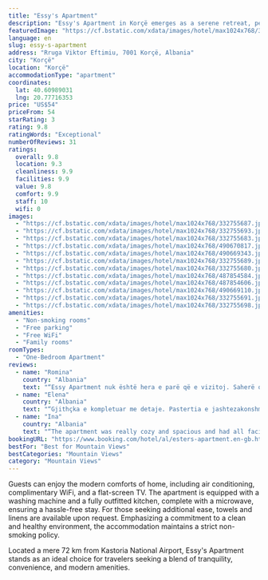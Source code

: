 ```yaml
---
title: "Essy's Apartment"
description: "Essy's Apartment in Korçë emerges as a serene retreat, perfectly positioned 44 km from the tranquil Ohrid Lake Springs and the historic Monastery Saint Naum."
featuredImage: "https://cf.bstatic.com/xdata/images/hotel/max1024x768/332755687.jpg?k=00fc6023b344ab1a5aa0ade75d88136b0485a8556b489ff89f9261296e1cf203&o=&hp=1"
language: en
slug: essy-s-apartment
address: "Rruga Viktor Eftimiu, 7001 Korçë, Albania"
city: "Korçë"
location: "Korçë"
accommodationType: "apartment"
coordinates:
  lat: 40.60989031
  lng: 20.77716353
price: "US$54"
priceFrom: 54
starRating: 3
rating: 9.8
ratingWords: "Exceptional"
numberOfReviews: 31
ratings:
  overall: 9.8
  location: 9.3
  cleanliness: 9.9
  facilities: 9.9
  value: 9.8
  comfort: 9.9
  staff: 10
  wifi: 0
images:
  - "https://cf.bstatic.com/xdata/images/hotel/max1024x768/332755687.jpg?k=00fc6023b344ab1a5aa0ade75d88136b0485a8556b489ff89f9261296e1cf203&o=&hp=1"
  - "https://cf.bstatic.com/xdata/images/hotel/max1024x768/332755693.jpg?k=f3e13614f7b941dcb68cfe6b04b20f00ce6c235af49a17cb86c6f8c95051eff1&o=&hp=1"
  - "https://cf.bstatic.com/xdata/images/hotel/max1024x768/332755683.jpg?k=a4a0c7f9ac95993814e3192cb68ad3709d6c9293f750f170e2fcacf878cd2923&o=&hp=1"
  - "https://cf.bstatic.com/xdata/images/hotel/max1024x768/490670817.jpg?k=365cb080c933cb5301af1cc983c46dfbc24ad908429dcdc625e32994a4c2af80&o=&hp=1"
  - "https://cf.bstatic.com/xdata/images/hotel/max1024x768/490669343.jpg?k=7a48266cc4c8a7e01881312b6e793cce4b03a868cadb9de0aa47ef78553340c0&o=&hp=1"
  - "https://cf.bstatic.com/xdata/images/hotel/max1024x768/332755689.jpg?k=47b846f69ea1efc0776b4e482ac23e51ffed224ba211fb232b6c249975c40bbc&o=&hp=1"
  - "https://cf.bstatic.com/xdata/images/hotel/max1024x768/332755680.jpg?k=278dac994cf9b595d18c0ed76ac25a8899c0b80fe83aa79543c4ed210d03bc55&o=&hp=1"
  - "https://cf.bstatic.com/xdata/images/hotel/max1024x768/487854584.jpg?k=22ddf224ed1809d5e8bc12d4d1dfb054f56053910599db0f5d069ffe311ce351&o=&hp=1"
  - "https://cf.bstatic.com/xdata/images/hotel/max1024x768/487854606.jpg?k=4b2269f9ab2c41d948076f2e897c4050c90b05666c3f799f5cd786a42d8594cd&o=&hp=1"
  - "https://cf.bstatic.com/xdata/images/hotel/max1024x768/490669110.jpg?k=975632075044e274d3f9aece7296c485e5081b1a25a4f2de5e17e16abd54ee60&o=&hp=1"
  - "https://cf.bstatic.com/xdata/images/hotel/max1024x768/332755691.jpg?k=d744dc0c5c2f09e885056fcd3c2dc4cf2728567ce4b038053046887960519288&o=&hp=1"
  - "https://cf.bstatic.com/xdata/images/hotel/max1024x768/332755698.jpg?k=c58ad4359bc8936286828e7142b325ccc08485d2e3c3f9e0cd19d8d0c3e5ada9&o=&hp=1"
amenities:
  - "Non-smoking rooms"
  - "Free parking"
  - "Free WiFi"
  - "Family rooms"
roomTypes:
  - "One-Bedroom Apartment"
reviews:
  - name: "Romina"
    country: "Albania"
    text: "“Essy Apartment nuk është hera e parë që e vizitoj. Saherë që vi në Korçë, është zgjedhja ime. Më pëlqen komforti që ofron ky apartament. Kushtet, pastërtia, pritja etj”"
  - name: "Elena"
    country: "Albania"
    text: "“Gjithçka e kompletuar me detaje. Pastertia e jashtezakonshme, apartamenti ishte super komod dhe i ngrohte. Staffi shume i mire & miqesor & i gatshem per te ndihmuar ne gjithçka. Do ta rekomandoj me shume kenaqesi.”"
  - name: "Ina"
    country: "Albania"
    text: "“The apartment was really cozy and spacious and had all facilities needed. Super clean and comfortable. It is a 10 minute walking distance from the city center. We really enjoyed our stay and would come back again.”"
bookingURL: "https://www.booking.com/hotel/al/esters-apartment.en-gb.html?aid=8035640"
bestFor: "Best for Mountain Views"
bestCategories: "Mountain Views"
category: "Mountain Views"
---
```


Guests can enjoy the modern comforts of home, including air conditioning, complimentary WiFi, and a flat-screen TV. The apartment is equipped with a washing machine and a fully outfitted kitchen, complete with a microwave, ensuring a hassle-free stay. For those seeking additional ease, towels and linens are available upon request. Emphasizing a commitment to a clean and healthy environment, the accommodation maintains a strict non-smoking policy.

Located a mere 72 km from Kastoria National Airport, Essy's Apartment stands as an ideal choice for travelers seeking a blend of tranquility, convenience, and modern amenities.